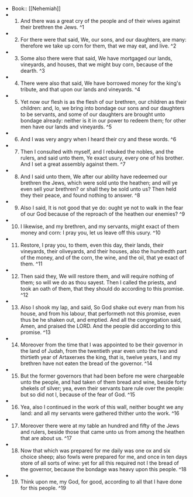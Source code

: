 - Book:: [[Nehemiah]]
- 1. And there was a great cry of the people and of their wives against their brethren the Jews. ^1
- 2. For there were that said, We, our sons, and our daughters, are many: therefore we take up corn for them, that we may eat, and live. ^2
- 3. Some also there were that said, We have mortgaged our lands, vineyards, and houses, that we might buy corn, because of the dearth. ^3
- 4. There were also that said, We have borrowed money for the king's tribute, and that upon our lands and vineyards. ^4
- 5. Yet now our flesh is as the flesh of our brethren, our children as their children: and, lo, we bring into bondage our sons and our daughters to be servants, and some of our daughters are brought unto bondage already: neither is it in our power to redeem them; for other men have our lands and vineyards. ^5
- 6. And I was very angry when I heard their cry and these words. ^6
- 7. Then I consulted with myself, and I rebuked the nobles, and the rulers, and said unto them, Ye exact usury, every one of his brother. And I set a great assembly against them. ^7
- 8. And I said unto them, We after our ability have redeemed our brethren the Jews, which were sold unto the heathen; and will ye even sell your brethren? or shall they be sold unto us? Then held they their peace, and found nothing to answer. ^8
- 9. Also I said, It is not good that ye do: ought ye not to walk in the fear of our God because of the reproach of the heathen our enemies? ^9
- 10. I likewise, and my brethren, and my servants, might exact of them money and corn: I pray you, let us leave off this usury. ^10
- 11. Restore, I pray you, to them, even this day, their lands, their vineyards, their oliveyards, and their houses, also the hundredth part of the money, and of the corn, the wine, and the oil, that ye exact of them. ^11
- 12. Then said they, We will restore them, and will require nothing of them; so will we do as thou sayest. Then I called the priests, and took an oath of them, that they should do according to this promise. ^12
- 13. Also I shook my lap, and said, So God shake out every man from his house, and from his labour, that performeth not this promise, even thus be he shaken out, and emptied. And all the congregation said, Amen, and praised the LORD. And the people did according to this promise. ^13
- 14. Moreover from the time that I was appointed to be their governor in the land of Judah, from the twentieth year even unto the two and thirtieth year of Artaxerxes the king, that is, twelve years, I and my brethren have not eaten the bread of the governor. ^14
- 15. But the former governors that had been before me were chargeable unto the people, and had taken of them bread and wine, beside forty shekels of silver; yea, even their servants bare rule over the people: but so did not I, because of the fear of God. ^15
- 16. Yea, also I continued in the work of this wall, neither bought we any land: and all my servants were gathered thither unto the work. ^16
- 17. Moreover there were at my table an hundred and fifty of the Jews and rulers, beside those that came unto us from among the heathen that are about us. ^17
- 18. Now that which was prepared for me daily was one ox and six choice sheep; also fowls were prepared for me, and once in ten days store of all sorts of wine: yet for all this required not I the bread of the governor, because the bondage was heavy upon this people. ^18
- 19. Think upon me, my God, for good, according to all that I have done for this people. ^19
